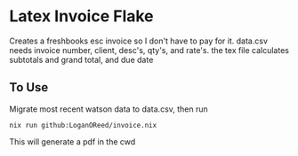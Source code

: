 # Latex Invoice Flake
Creates a freshbooks esc invoice so I don't have to pay for it.
data.csv needs invoice number, client, desc's, qty's, and rate's.
the tex file calculates subtotals and grand total, and due date

## To Use
Migrate most recent watson data to data.csv, then run
```
nix run github:LoganOReed/invoice.nix
```
This will generate a pdf in the cwd
